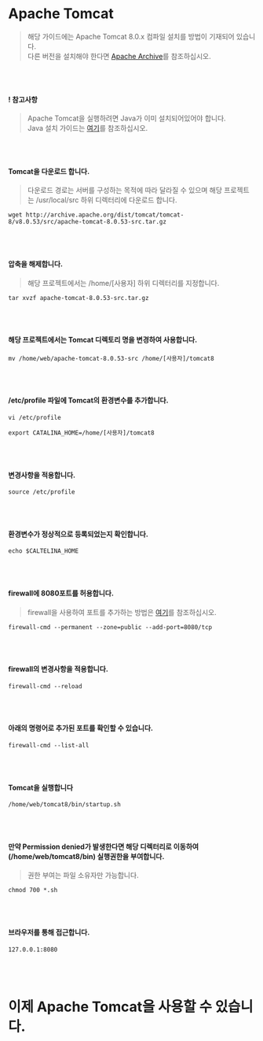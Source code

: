 # Apache Tomcat
> 해당 가이드에는 Apache Tomcat 8.0.x 컴파일 설치를 방법이 기재되어 있습니다.  
다른 버전을 설치해야 한다면 [Apache Archive](http://archive.apache.org/dist/tomcat/)를 참조하십시오.

<br/>
<br/>

#### ! 참고사항
> Apache Tomcat을 실행하려면 Java가 이미 설치되어있어야 합니다.  
Java 설치 가이드는 [여기](https://github.com/ionio-dev/CentOS-Docs/blob/master/CentOS-Linux-release-7.7.1908-(Core)-DVD/guide/java_installation.md)를 참조하십시오.

<br/>
<br/>

#### Tomcat을 다운로드 합니다.
> 다운로드 경로는 서버를 구성하는 목적에 따라 달라질 수 있으며 해당 프로젝트는 /usr/local/src 하위 디렉터리에 다운로드 합니다.
```
wget http://archive.apache.org/dist/tomcat/tomcat-8/v8.0.53/src/apache-tomcat-8.0.53-src.tar.gz
```

<br/>
<br/>

#### 압축을 해제합니다.
> 해당 프로젝트에서는 /home/[사용자] 하위 디렉터리를 지정합니다.
```
tar xvzf apache-tomcat-8.0.53-src.tar.gz
```

<br/>
<br/>

#### 해당 프로젝트에서는 Tomcat 디렉토리 명을 변경하여 사용합니다.
```
mv /home/web/apache-tomcat-8.0.53-src /home/[사용자]/tomcat8
```

<br/>
<br/>

#### /etc/profile 파일에 Tomcat의 환경변수를 추가합니다.
```
vi /etc/profile
```
```
export CATALINA_HOME=/home/[사용자]/tomcat8
```

<br/>
<br/>

#### 변경사항을 적용합니다.
```
source /etc/profile
```

<br/>
<br/>

#### 환경변수가 정상적으로 등록되었는지 확인합니다.
```
echo $CALTELINA_HOME
```

<br/>
<br/>

#### firewall에 8080포트를 허용합니다.
> firewall을 사용하여 포트를 추가하는 방법은 [여기](https://github.com/ionio-dev/CentOS-Docs/blob/master/CentOS-Linux-release-7.7.1908-(Core)-DVD/guide/preferences/firewall_settings.md)를 참조하십시오.
```
firewall-cmd --permanent --zone=public --add-port=8080/tcp
```

<br/>
<br/>

#### firewall의 변경사항을 적용합니다.
```
firewall-cmd --reload
```

<br/>
<br/>

#### 아래의 명령어로 추가된 포트를 확인할 수 있습니다.
```
firewall-cmd --list-all
```

<br/>
<br/>

#### Tomcat을 실행합니다
```
/home/web/tomcat8/bin/startup.sh
```

<br/>
<br/>

#### 만약 Permission denied가 발생한다면 해당 디렉터리로 이동하여(/home/web/tomcat8/bin) 실행권한을 부여합니다.
> 권한 부여는 파일 소유자만 가능합니다.
```
chmod 700 *.sh
```

<br/>
<br/>

#### 브라우저를 통해 접근합니다.
```
127.0.0.1:8080
```

<br/>
<br/>

# 이제 Apache Tomcat을 사용할 수 있습니다. 
<br/>
